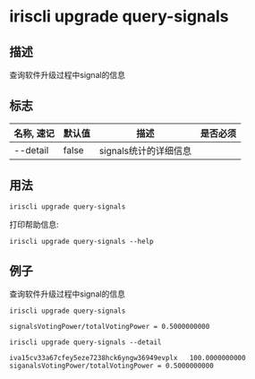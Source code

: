 # iriscli upgrade query-signals

## 描述

查询软件升级过程中signal的信息

## 标志

| 名称, 速记 | 默认值 | 描述                  | 是否必须 |
| --------- | ----- | -------------------- | ------- |
| --detail  | false |  signals统计的详细信息 |         |

## 用法

```
iriscli upgrade query-signals
```

打印帮助信息:

```
iriscli upgrade query-signals --help
```

## 例子

查询软件升级过程中signal的信息

```
iriscli upgrade query-signals
```

```
signalsVotingPower/totalVotingPower = 0.5000000000
```

```
iriscli upgrade query-signals --detail
```

```
iva15cv33a67cfey5eze7238hck6yngw36949evplx   100.0000000000
siganalsVotingPower/totalVotingPower = 0.5000000000
```
